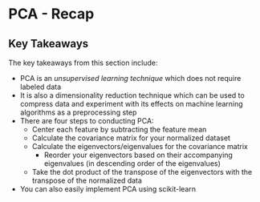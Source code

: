 # PCA - Recap


## Key Takeaways 

The key takeaways from this section include: 

* PCA is an _unsupervised learning technique_ which does not require labeled data 
* It is also a dimensionality reduction technique which can be used to compress data and experiment with its effects on machine learning algorithms as a preprocessing step 
* There are four steps to conducting PCA:
    * Center each feature by subtracting the feature mean
    * Calculate the covariance matrix for your normalized dataset
    * Calculate the eigenvectors/eigenvalues for the covariance matrix
        * Reorder your eigenvectors based on their accompanying eigenvalues (in descending order of the eigenvalues)
    * Take the dot product of the transpose of the eigenvectors with the transpose of the normalized data
* You can also easily implement PCA using scikit-learn 
